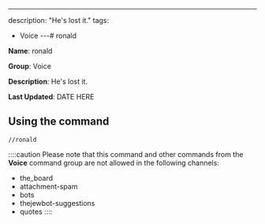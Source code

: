 ---
description: "He's lost it."
tags:
  - Voice
---# ronald

**Name**: ronald

**Group**: Voice

**Description**: He's lost it.

**Last Updated**: DATE HERE

## Using the command

    //ronald

::::caution Please note that this command and other commands from the **Voice** command group are not allowed in the following channels:
- the_board
- attachment-spam
- bots
- thejewbot-suggestions
- quotes
::::